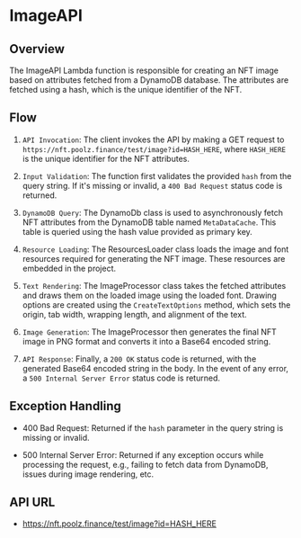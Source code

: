 # ImageAPI

## Overview
The ImageAPI Lambda function is responsible for creating an NFT image based on attributes fetched from a DynamoDB database.
The attributes are fetched using a hash, which is the unique identifier of the NFT.

## Flow
1. `API Invocation`: The client invokes the API by making a GET request to `https://nft.poolz.finance/test/image?id=HASH_HERE`, where `HASH_HERE` is the unique identifier for the NFT attributes.

2. `Input Validation`: The function first validates the provided `hash` from the query string. If it's missing or invalid, a `400 Bad Request` status code is returned.

3. `DynamoDB Query`: The DynamoDb class is used to asynchronously fetch NFT attributes from the DynamoDB table named `MetaDataCache`.
This table is queried using the hash value provided as primary key.

4. `Resource Loading`: The ResourcesLoader class loads the image and font resources required for generating the NFT image. These resources are embedded in the project.

5. `Text Rendering`: The ImageProcessor class takes the fetched attributes and draws them on the loaded image using the loaded font.
Drawing options are created using the `CreateTextOptions` method, which sets the origin, tab width, wrapping length, and alignment of the text.

6. `Image Generation`: The ImageProcessor then generates the final NFT image in PNG format and converts it into a Base64 encoded string.

7. `API Response`: Finally, a `200 OK` status code is returned, with the generated Base64 encoded string in the body. In the event of any error, a `500 Internal Server Error` status code is returned.

## Exception Handling
- 400 Bad Request: Returned if the `hash` parameter in the query string is missing or invalid.

- 500 Internal Server Error: Returned if any exception occurs while processing the request, e.g., failing to fetch data from DynamoDB, issues during image rendering, etc.

## API URL

- https://nft.poolz.finance/test/image?id=HASH_HERE
